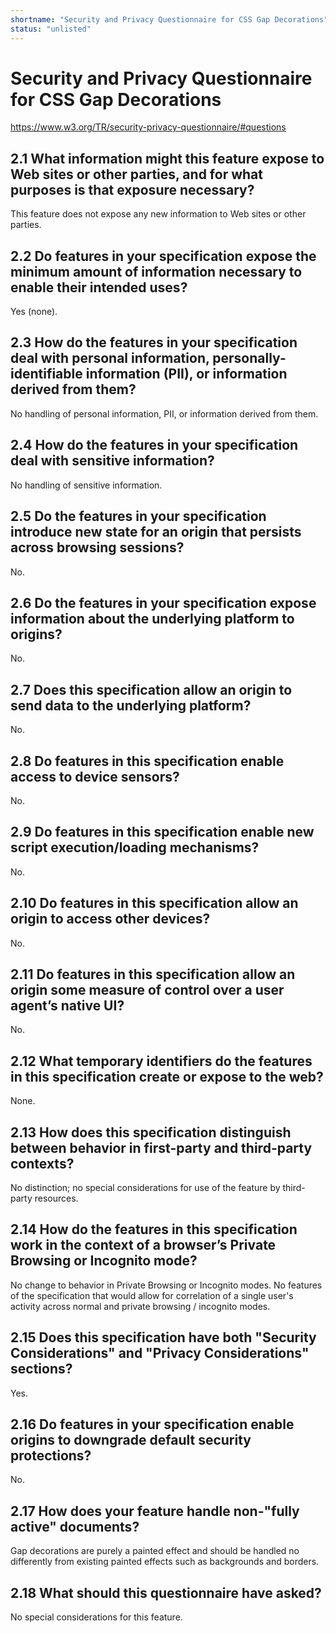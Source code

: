 ```yaml
---
shortname: "Security and Privacy Questionnaire for CSS Gap Decorations"
status: "unlisted"
---
```


# Security and Privacy Questionnaire for CSS Gap Decorations

https://www.w3.org/TR/security-privacy-questionnaire/#questions

## 2.1 What information might this feature expose to Web sites or other parties, and for what purposes is that exposure necessary?

This feature does not expose any new information to Web sites or other parties.

## 2.2 Do features in your specification expose the minimum amount of information necessary to enable their intended uses?

Yes (none).

## 2.3 How do the features in your specification deal with personal information, personally-identifiable information (PII), or information derived from them?

No handling of personal information, PII, or information derived from them.

## 2.4 How do the features in your specification deal with sensitive information?

No handling of sensitive information.

## 2.5 Do the features in your specification introduce new state for an origin that persists across browsing sessions?

No.

## 2.6 Do the features in your specification expose information about the underlying platform to origins?

No.

## 2.7 Does this specification allow an origin to send data to the underlying platform?

No.

## 2.8 Do features in this specification enable access to device sensors?

No.

## 2.9 Do features in this specification enable new script execution/loading mechanisms?

No.

## 2.10 Do features in this specification allow an origin to access other devices?

No.

## 2.11 Do features in this specification allow an origin some measure of control over a user agent’s native UI?

No.

## 2.12 What temporary identifiers do the features in this specification create or expose to the web?

None.

## 2.13 How does this specification distinguish between behavior in first-party and third-party contexts?

No distinction; no special considerations for use of the feature by third-party resources.

## 2.14 How do the features in this specification work in the context of a browser’s Private Browsing or Incognito mode?

No change to behavior in Private Browsing or Incognito modes.
No features of the specification that would allow for correlation of a single user's activity across normal and private browsing / incognito modes.

## 2.15 Does this specification have both "Security Considerations" and "Privacy Considerations" sections?

Yes.

## 2.16 Do features in your specification enable origins to downgrade default security protections?

No.

## 2.17 How does your feature handle non-"fully active" documents?

Gap decorations are purely a painted effect and should be handled no differently from existing painted effects such as backgrounds and borders.

## 2.18 What should this questionnaire have asked?

No special considerations for this feature.
